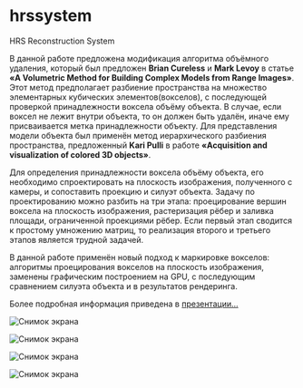 # hrssystem
HRS Reconstruction System

В данной работе предложена модификация алгоритма объёмного удаления, который был предложен **Brian Cureless** и **Mark Levoy** в статье **«A Volumetric Method for Building Complex Models from Range Images»**.  Этот метод предполагает разбиение пространства на множество элементарных кубических элементов(вокселов), с последующей проверкой принадлежности воксела объёму объекта. В случае, если воксел не лежит внутри объекта, то он должен быть удалён, иначе ему присваивается метка принадлежности объекту. Для представления модели объекта был применён метод иерархического разбиения пространства, предложенный **Kari Pulli** в работе **«Acquisition and visualization of colored 3D objects»**. 

Для определения принадлежности воксела объёму объекта, его необходимо спроектировать на плоскость изображения, полученного с камеры, и сопоставить проекцию и силуэт объекта. Задачу по проектированию можно разбить на три этапа: проецирование вершин воксела на плоскость изображения, растеризация рёбер и заливка площади, ограниченной проекциями рёбер. Если первый этап сводится к простому умножению матриц, то реализация второго и третьего этапов является трудной задачей. 

В данной работе применён новый подход к маркировке вокселов: алгоритмы проецирования вокселов на плоскость изображения, заменены графическим построением на GPU, с последующим сравнением силуэта объекта и в результатов рендеринга. 

Более подробная информация приведена в [презентации...](https://github.com/Hramchenko/hrssystem/blob/master/Docs/hrssystem.pdf)

![Снимок экрана](https://github.com/Hramchenko/hrssystem/blob/master/Docs/stand.png)

![Снимок экрана](https://github.com/Hramchenko/hrssystem/blob/master/Docs/img8.jpeg)

![Снимок экрана](https://github.com/Hramchenko/hrssystem/blob/master/Docs/img2.jpeg)

![Снимок экрана](https://github.com/Hramchenko/hrssystem/blob/master/Docs/img1.jpeg)

